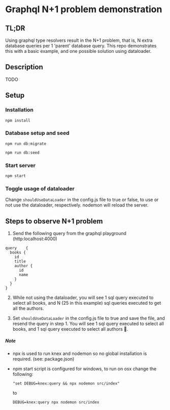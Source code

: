 # Graphql N+1 problem demonstration

## TL;DR

Using graphql type resolvers result in the N+1 problem, that is, N extra database queries per 1 'parent' database query. This repo demonstrates this with a basic example, and one possible solution using dataloader.

## Description

TODO

## Setup

### Installation

`npm install`

### Database setup and seed

`npm run db:migrate`

`npm run db:seed`

### Start server

`npm start`

### Toggle usage of dataloader

Change `shouldUseDataLoader` in the config.js file to true or false, to use or not use the dataloader, respectively. nodemon will reload the server.

## Steps to observe N+1 problem

1. Send the following query from the graphql playground (http:localhost:4000)

```
query	 {
  books {
    id
    title
    author {
      id
      name
    }
  }
}
```

2. While not using the dataloader, you will see 1 sql query executed to select all books, and N (25 in this example) sql queries executed to get all the authors.

3) Set `shouldUseDataLoader` in the config.js file to true and save the file, and resend the query in step 1. You will see 1 sql query executed to select all books, and 1 sql query executed to select all authors 🥳.

##### Note

- npx is used to run knex and nodemon so no global installation is required. (see: package.json)

- npm start script is configured for windows, to run on osx change the following:

  `"set DEBUG=knex:query && npx nodemon src/index"`

  to

  `DEBUG=knex:query npx nodemon src/index`

